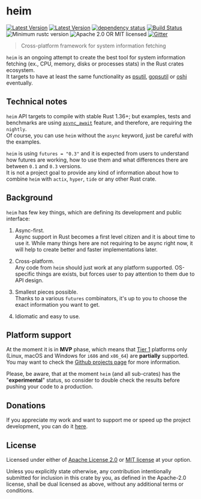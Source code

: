 # heim

[![Latest Version](https://img.shields.io/crates/v/heim.svg)](https://crates.io/crates/heim)
[![Latest Version](https://docs.rs/heim/badge.svg)](https://docs.rs/heim)
[![dependency status](https://deps.rs/crate/heim/0.0.3/status.svg)](https://deps.rs/crate/heim/0.0.3)
[![Build Status](https://dev.azure.com/heim-rs/heim/_apis/build/status/heim-rs.heim?branchName=master)](https://dev.azure.com/heim-rs/heim/_build/latest?definitionId=1&branchName=master)
![Minimum rustc version](https://img.shields.io/badge/rustc-1.36+-green.svg)
![Apache 2.0 OR MIT licensed](https://img.shields.io/badge/license-Apache2.0%2FMIT-blue.svg)
[![Gitter](https://badges.gitter.im/heim-rs/heim.svg)](https://gitter.im/heim-rs/heim)

> Cross-platform framework for system information fetching

`heim` is an ongoing attempt to create the best tool for system information fetching
(ex., CPU, memory, disks or processes stats) in the Rust crates ecosystem.\
It targets to have at least the same functionality as
[psutil](https://github.com/giampaolo/psutil),
[gopsutil](https://github.com/shirou/gopsutil) or
[oshi](https://github.com/oshi/oshi) eventually.

## Technical notes

`heim` API targets to compile with stable Rust 1.36+;
but examples, tests and benchmarks are using [`async_await`](https://github.com/rust-lang/rust/issues/50547)
feature, and therefore, are requiring the `nightly`.\
Of course, you can use `heim` without the `async` keyword,
just be careful with the examples.

`heim` is using `futures = "0.3"` and it is expected from users to understand
how futures are working, how to use them and what differences there are
between `0.1` and `0.3` versions.\
It is not a project goal to provide any kind of information about how to
combine `heim` with `actix`, `hyper`, `tide` or any other Rust crate.

## Background

`heim` has few key things, which are defining its development and public interface:

 1. Async-first.\
    Async support in Rust becomes a first level citizen
    and it is about time to use it.
    While many things here are not requiring to be async right now,
    it will help to create better and faster implementations later.

 2. Cross-platform.\
    Any code from `heim` should just work at any platform supported.
    OS-specific things are exists, but forces user to pay attention to them
    due to API design.

 3. Smallest pieces possible.\
    Thanks to a various `futures` combinators, it's up to you
    to choose the exact information you want to get.

 4. Idiomatic and easy to use.
 
## Platform support

At the moment it is in **MVP** phase, which means that [Tier 1](https://forge.rust-lang.org/platform-support.html#tier-1)
platforms only (Linux, macOS and Windows for `i686` and `x86_64`)
are **partially** supported.
You may want to check the [Github projects page](https://github.com/heim-rs/heim/projects)
for more information.

Please, be aware, that at the moment `heim` (and all sub-crates)
has the "**experimental**" status,
so consider to double check the results before pushing your code to a production.

## Donations

If you appreciate my work and want to support me or speed up the project development,
you can do it [here](https://svartalf.info/donate/).

## License

Licensed under either of [Apache License 2.0](https://github.com/heim-rs/heim/blob/master/LICENSE-APACHE)
or [MIT license](https://github.com/heim-rs/heim/blob/master/LICENSE-MIT) at your option.

Unless you explicitly state otherwise, any contribution intentionally submitted for inclusion in this crate by you,
as defined in the Apache-2.0 license, shall be dual licensed as above, without any additional terms or conditions.
